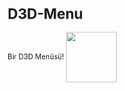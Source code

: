 # D3D-Menu
Bir D3D Menüsü!
<a href="http://mortalxesc.cf" target="blank"><img align="center" src="http://mortalxesc.cf/img/about_img.png" height="100" width="100" /></a>
